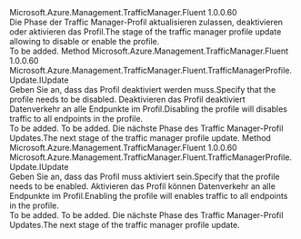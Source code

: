 <Type Name="IWithProfileStatus" FullName="Microsoft.Azure.Management.TrafficManager.Fluent.TrafficManagerProfile.Update.IWithProfileStatus">
  <TypeSignature Language="C#" Value="public interface IWithProfileStatus" />
  <TypeSignature Language="ILAsm" Value=".class public interface auto ansi abstract IWithProfileStatus" />
  <TypeSignature Language="DocId" Value="T:Microsoft.Azure.Management.TrafficManager.Fluent.TrafficManagerProfile.Update.IWithProfileStatus" />
  <TypeSignature Language="VB.NET" Value="Public Interface IWithProfileStatus" />
  <TypeSignature Language="F#" Value="type IWithProfileStatus = interface" />
  <AssemblyInfo>
    <AssemblyName>Microsoft.Azure.Management.TrafficManager.Fluent</AssemblyName>
    <AssemblyVersion>1.0.0.60</AssemblyVersion>
  </AssemblyInfo>
  <Interfaces />
  <Docs>
    <summary>
            <span data-ttu-id="a9aae-101">Die Phase der Traffic Manager-Profil aktualisieren zulassen, deaktivieren oder aktivieren das Profil.</span><span class="sxs-lookup"><span data-stu-id="a9aae-101">The stage of the traffic manager profile update allowing to disable or enable the profile.</span></span>
            </summary>
    <remarks>To be added.</remarks>
  </Docs>
  <Members>
    <Member MemberName="WithProfileStatusDisabled">
      <MemberSignature Language="C#" Value="public Microsoft.Azure.Management.TrafficManager.Fluent.TrafficManagerProfile.Update.IUpdate WithProfileStatusDisabled ();" />
      <MemberSignature Language="ILAsm" Value=".method public hidebysig newslot virtual instance class Microsoft.Azure.Management.TrafficManager.Fluent.TrafficManagerProfile.Update.IUpdate WithProfileStatusDisabled() cil managed" />
      <MemberSignature Language="DocId" Value="M:Microsoft.Azure.Management.TrafficManager.Fluent.TrafficManagerProfile.Update.IWithProfileStatus.WithProfileStatusDisabled" />
      <MemberSignature Language="VB.NET" Value="Public Function WithProfileStatusDisabled () As IUpdate" />
      <MemberSignature Language="F#" Value="abstract member WithProfileStatusDisabled : unit -&gt; Microsoft.Azure.Management.TrafficManager.Fluent.TrafficManagerProfile.Update.IUpdate" Usage="iWithProfileStatus.WithProfileStatusDisabled " />
      <MemberType>Method</MemberType>
      <AssemblyInfo>
        <AssemblyName>Microsoft.Azure.Management.TrafficManager.Fluent</AssemblyName>
        <AssemblyVersion>1.0.0.60</AssemblyVersion>
      </AssemblyInfo>
      <ReturnValue>
        <ReturnType>Microsoft.Azure.Management.TrafficManager.Fluent.TrafficManagerProfile.Update.IUpdate</ReturnType>
      </ReturnValue>
      <Parameters />
      <Docs>
        <summary>
            <span data-ttu-id="a9aae-102">Geben Sie an, dass das Profil deaktiviert werden muss.</span><span class="sxs-lookup"><span data-stu-id="a9aae-102">Specify that the profile needs to be disabled.</span></span>
            <span data-ttu-id="a9aae-103">Deaktivieren das Profil deaktiviert Datenverkehr an alle Endpunkte im Profil.</span><span class="sxs-lookup"><span data-stu-id="a9aae-103">Disabling the profile will disables traffic to all endpoints in the profile.</span></span>
            </summary>
        <returns>To be added.</returns>
        <remarks>To be added.</remarks>
        <return><span data-ttu-id="a9aae-104">Die nächste Phase des Traffic Manager-Profil Updates.</span><span class="sxs-lookup"><span data-stu-id="a9aae-104">The next stage of the traffic manager profile update.</span></span></return>
      </Docs>
    </Member>
    <Member MemberName="WithProfileStatusEnabled">
      <MemberSignature Language="C#" Value="public Microsoft.Azure.Management.TrafficManager.Fluent.TrafficManagerProfile.Update.IUpdate WithProfileStatusEnabled ();" />
      <MemberSignature Language="ILAsm" Value=".method public hidebysig newslot virtual instance class Microsoft.Azure.Management.TrafficManager.Fluent.TrafficManagerProfile.Update.IUpdate WithProfileStatusEnabled() cil managed" />
      <MemberSignature Language="DocId" Value="M:Microsoft.Azure.Management.TrafficManager.Fluent.TrafficManagerProfile.Update.IWithProfileStatus.WithProfileStatusEnabled" />
      <MemberSignature Language="VB.NET" Value="Public Function WithProfileStatusEnabled () As IUpdate" />
      <MemberSignature Language="F#" Value="abstract member WithProfileStatusEnabled : unit -&gt; Microsoft.Azure.Management.TrafficManager.Fluent.TrafficManagerProfile.Update.IUpdate" Usage="iWithProfileStatus.WithProfileStatusEnabled " />
      <MemberType>Method</MemberType>
      <AssemblyInfo>
        <AssemblyName>Microsoft.Azure.Management.TrafficManager.Fluent</AssemblyName>
        <AssemblyVersion>1.0.0.60</AssemblyVersion>
      </AssemblyInfo>
      <ReturnValue>
        <ReturnType>Microsoft.Azure.Management.TrafficManager.Fluent.TrafficManagerProfile.Update.IUpdate</ReturnType>
      </ReturnValue>
      <Parameters />
      <Docs>
        <summary>
            <span data-ttu-id="a9aae-105">Geben Sie an, dass das Profil muss aktiviert sein.</span><span class="sxs-lookup"><span data-stu-id="a9aae-105">Specify that the profile needs to be enabled.</span></span>
            <span data-ttu-id="a9aae-106">Aktivieren das Profil können Datenverkehr an alle Endpunkte im Profil.</span><span class="sxs-lookup"><span data-stu-id="a9aae-106">Enabling the profile will enables traffic to all endpoints in the profile.</span></span>
            </summary>
        <returns>To be added.</returns>
        <remarks>To be added.</remarks>
        <return><span data-ttu-id="a9aae-107">Die nächste Phase des Traffic Manager-Profil Updates.</span><span class="sxs-lookup"><span data-stu-id="a9aae-107">The next stage of the traffic manager profile update.</span></span></return>
      </Docs>
    </Member>
  </Members>
</Type>